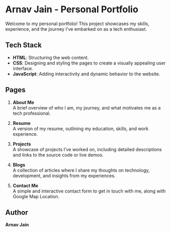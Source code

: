 # Arnav Jain - Personal Portfolio

Welcome to my personal portfolio! This project showcases my skills, experience, and the journey I've embarked on as a tech enthusiast.

## Tech Stack
- **HTML**: Structuring the web content.
- **CSS**: Designing and styling the pages to create a visually appealing user interface.
- **JavaScript**: Adding interactivity and dynamic behavior to the website.

## Pages
1. **About Me**  
   A brief overview of who I am, my journey, and what motivates me as a tech professional.
   
2. **Resume**  
   A version of my resume, outlining my education, skills, and work experience.
   
3. **Projects**  
   A showcase of projects I’ve worked on, including detailed descriptions and links to the source code or live demos.
   
4. **Blogs**  
   A collection of articles where I share my thoughts on technology, development, and insights from my experiences.
   
5. **Contact Me**  
   A simple and interactive contact form to get in touch with me, along with Google Map Location.

## Author
**Arnav Jain**  

